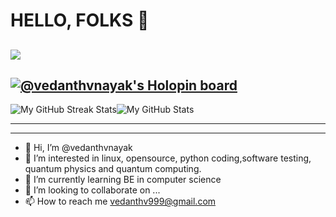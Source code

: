 <!---
##my status
--->
# HELLO, FOLKS 👋
![](https://komarev.com/ghpvc/?username=vedanthvnayak&color=brightgreen)
-----------------------------------------------------------------------------------------------------------------------------------------------------------
[![@vedanthvnayak's Holopin board](https://holopin.me/vedanthvnayak)](https://holopin.io/@vedanthvnayak)
-----------------------------------------------------------------------------------------------------------------------------------------------------------

  <img src="http://github-readme-streak-stats.herokuapp.com?user=vedanthvnayak&theme=hacker&hide_border=true&date_format=j%20M%5B%20Y%5D" alt="My GitHub Streak Stats"><img src="https://github-readme-stats.vercel.app/api?username=vedanthvnayak&theme=dark&show_icons=true&hide_border=true&count_private=true&include_all_commits=true" alt="My GitHub Stats">

-----------------------------------------------------------------------------------------------------------------------------------------------------------
-----------------------------------------------------------------------------------------------------------------------------------------------------------
- 👋 Hi, I’m @vedanthvnayak
- 👀 I’m interested in linux, opensource, python coding,software testing, quantum physics and quantum computing.
- 🌱 I’m currently learning BE in computer science 
- 💞️ I’m looking to collaborate on ...
- 📫 How to reach me vedanthv999@gmail.com

<!---
vedanthvnayak/vedanthvnayak is a ✨ special ✨ repository because its `README.md` (this file) appears on your GitHub profile.
You can click the Preview link to take a look at your changes.
--->
